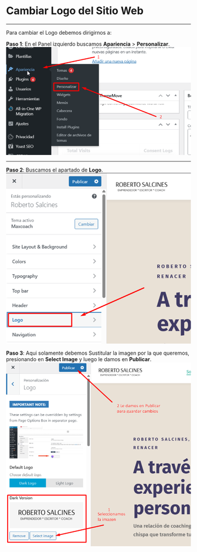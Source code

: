 # Cambiar Logo del Sitio Web
---
Para cambiar el Logo debemos dirigirnos a:

**Paso 1**: En el Panel izquierdo buscamos **Apariencia** > **Personalizar**.
![Ajustes](../../imagenes/ajustes-apariencia.png)

---

**Paso 2**: Buscamos el apartado de **Logo**.
![](../../imagenes/cambiar-logo1.png)

**Paso 3**: Aqui solamente debemos Sustitular la imagen por la que queremos, presionando en **Select Image** y luego le damos en **Publicar**.
![](../../imagenes/cambiar-logo2.png)